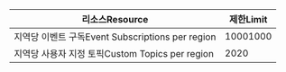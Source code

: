 | <span data-ttu-id="3c810-101">리소스</span><span class="sxs-lookup"><span data-stu-id="3c810-101">Resource</span></span> | <span data-ttu-id="3c810-102">제한</span><span class="sxs-lookup"><span data-stu-id="3c810-102">Limit</span></span> |
| --- | --- |
| <span data-ttu-id="3c810-103">지역당 이벤트 구독</span><span class="sxs-lookup"><span data-stu-id="3c810-103">Event Subscriptions per region</span></span> |<span data-ttu-id="3c810-104">1000</span><span class="sxs-lookup"><span data-stu-id="3c810-104">1000</span></span> |
| <span data-ttu-id="3c810-105">지역당 사용자 지정 토픽</span><span class="sxs-lookup"><span data-stu-id="3c810-105">Custom Topics per region</span></span> |<span data-ttu-id="3c810-106">20</span><span class="sxs-lookup"><span data-stu-id="3c810-106">20</span></span> |